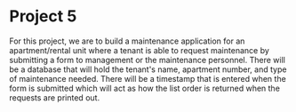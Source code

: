 # Project 5

For this project, we are to build a maintenance application for an apartment/rental unit where a tenant is able to request maintenance by submitting a form to management or the maintenance personnel. There will be a database that will hold the tenant's name, apartment number, and type of maintenance needed. There will be a timestamp that is entered when the form is submitted which will act as how the list order is returned when the requests are printed out.  